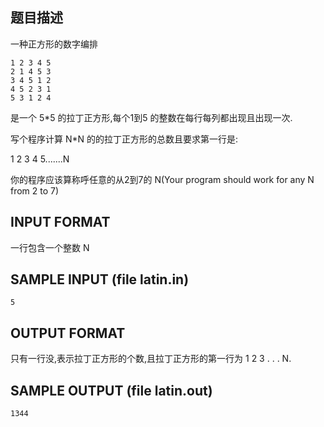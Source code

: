 ## 题目描述
一种正方形的数字编排

```
1 2 3 4 5
2 1 4 5 3
3 4 5 1 2
4 5 2 3 1
5 3 1 2 4

```

是一个 5*5 的拉丁正方形,每个1到5 的整数在每行每列都出现且出现一次.

写个程序计算 N*N 的的拉丁正方形的总数且要求第一行是:

1 2 3 4 5.......N

你的程序应该算称呼任意的从2到7的 N(Your program should work for any N from 2 to 7)

## INPUT FORMAT

一行包含一个整数 N

## SAMPLE INPUT (file latin.in)

```
5
```
## OUTPUT FORMAT

只有一行没,表示拉丁正方形的个数,且拉丁正方形的第一行为 1 2 3 . . . N.

## SAMPLE OUTPUT (file latin.out)

```
1344
```
